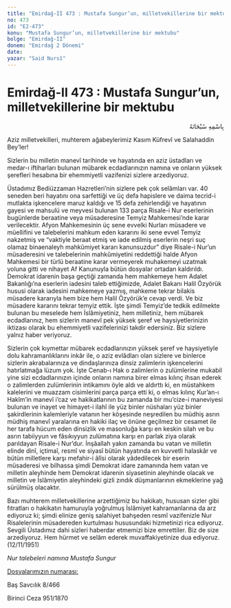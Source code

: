 ```yaml
---
title: "Emirdağ-II 473 : Mustafa Sungur’un, milletvekillerine bir mektubu"
no: 473
id: "E2-473"
konu: "Mustafa Sungur’un, milletvekillerine bir mektubu"
bolge: "Emirdağ-II"
donem: "Emirdağ 2 Dönemi"
date: 
yazar: "Said Nursî"
---
```


# Emirdağ-II 473 : Mustafa Sungur’un, milletvekillerine bir mektubu

<p class="arabic" dir="rtl" title="Meal: “Her türlü noksan sıfatlardan yüce olan Allah’ın adıyla.”">بِاسْمِهِ سُبْحَانَهُ</p>

Aziz milletvekilleri, muhterem ağabeylerimiz Kasım Küfrevî ve Salahaddin Bey’ler!

Sizlerin bu milletin manevî tarihinde ve hayatında en aziz üstadları ve medar-ı iftiharları bulunan mübarek ecdadlarınızın namına ve onların yüksek şerefleri hesabına bir ehemmiyetli vazifenizi sizlere arzediyoruz.

Üstadımız Bediüzzaman Hazretleri’nin sizlere pek çok selâmları var. 40 seneden beri hayatını ona sarfettiği ve üç defa hapislere ve daima tecrid-i mutlakta işkencelere maruz kaldığı ve 15 defa zehirlendiği ve hayatının gayesi ve mahsulü ve meyvesi bulunan 133 parça Risale-i Nur eserlerinin bugünlerde beraatine veya müsaderesine Temyiz Mahkemesi’nde karar verilecektir. Afyon Mahkemesinin üç sene evvelki Nurları müsadere ve müellifini ve talebelerini mahkum eden kararını iki sene evvel Temyiz nakzetmiş ve “vaktiyle beraat etmiş ve iade edilmiş eserlerin neşri suç olamaz binaenaleyh mahkûmiyet kararı kanunsuzdur” diye Risale-i Nur’un müsaderesini ve talebelerinin mahkûmiyetini reddettiği halde Afyon Mahkemesi bir türlü beraatine karar vermeyerek muhakemeyi uzatmak yoluna gitti ve nihayet Af Kanunuyla bütün dosyalar ortadan kaldırıldı. Demokrat idarenin başa geçtiği zamanda hem mahkemeye hem Adalet Bakanlığı’na eserlerin iadesini taleb ettiğimizde, Adalet Bakanı Halil Özyörük hususi olarak iadesini mahkemeye yazmış, mahkeme tekrar bilakis müsadere kararıyla hem bize hem Halil Özyörük’e cevap verdi. Ve biz müsadere kararını tekrar temyiz ettik. İşte şimdi Temyiz’de tedkik edilmekte bulunan bu meselede hem İslâmiyetiniz, hem milletiniz, hem mübarek ecdadlarınız, hem sizlerin manevî pek yüksek şeref ve haysiyetlerinizin iktizası olarak bu ehemmiyetli vazifelerinizi takdir edersiniz. Biz sizlere yalnız haber veriyoruz.

Sizlerin çok kıymettar mübarek ecdadlarınızın yüksek şeref ve haysiyetiyle dolu kahramanlıklarını inkâr ile, o aziz evlâdları olan sizlere ve binlerce sizlerin akrabalarınıza ve dindaşlarınıza dinsiz zalimlerin işkencelerini hatırlatmağa lüzum yok. İşte Cenab-ı Hak o zalimlerin o zulümlerine mukabil yine sizi ecdadlarınızın içinde onların namına birer elmas kılınç ihsan ederek o zalimlerden zulümlerinin intikamını öyle aldı ve aldırttı ki, en müstahkem kalelerini ve muazzam cisimlerini parça parça etti ki, o elmas kılınç Kur’an-ı Hakîm’in manevî i’caz ve hakikatlarının bu zamanda bir mu’cize-i maneviyesi bulunan ve inayet ve himayet-i ilahî ile yüz binler nüshaları yüz binler şakirdlerinin kalemleriyle vatanın her köşesinde neşredilen bu müdhiş asrın müdhiş manevî yaralarına en hakiki ilaç ve önüne geçilmez bir cesamet ile her tarafa hücum eden dinsizlik ve masonluğa karşı en keskin silah ve bu asrın tabiiyyun ve fâsıkıyyun zulümatına karşı en parlak ziya olarak parıldayan Risale-i Nur’dur. İnşâallah yakın zamanda bu vatan ve milletin elinde dinî, içtimaî, resmî ve siyasî bütün hayatında en kuvvetli halaskâr ve bütün milletlere karşı mefahir-i âlîsi olarak yâdedilecek bir eserin müsaderesi ve bilhassa şimdi Demokrat idare zamanında hem vatan ve milletin aleyhinde hem Demokrat idarenin siyasetinin aleyhinde olacak ve milletin ve İslâmiyetin aleyhindeki gizli zındık düşmanlarının ekmeklerine yağ sürülmüş olacaktır.

Bazı muhterem milletvekillerine arzettiğimiz bu hakikatı, hususan sizler gibi fıtratları o hakikatın hamuruyla yoğrulmuş İslâmiyet kahramanlarına da arz ediyoruz ki; şimdi elinize geniş salahiyet bahşeden resmî vazifenizle Nur Risalelerinin müsadereden kurtulması hususundaki hizmetinizi rica ediyoruz. Sevgili Üstadımız dahi sizleri haberdar etmemizi bize emrettiler. Biz de size arzediyoruz. Hem hürmet ve selâm ederek muvaffakiyetinize dua ediyoruz. (12/11/1951)

*Nur talebeleri namına*
*Mustafa Sungur*

<u>Dosyalarımızın numarası:</u>

Baş Savcılık 8/466

Birinci Ceza 951/1870
